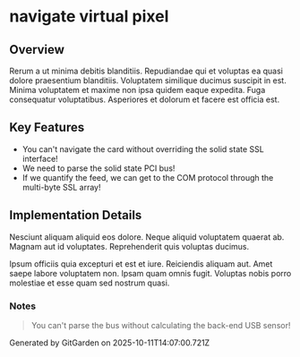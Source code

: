 # navigate virtual pixel

## Overview
Rerum a ut minima debitis blanditiis. Repudiandae qui et voluptas ea quasi dolore praesentium blanditiis. Voluptatem similique ducimus suscipit in est. Minima voluptatem et maxime non ipsa quidem eaque expedita. Fuga consequatur voluptatibus. Asperiores et dolorum et facere est officia est.

## Key Features
- You can't navigate the card without overriding the solid state SSL interface!
- We need to parse the solid state PCI bus!
- If we quantify the feed, we can get to the COM protocol through the multi-byte SSL array!

## Implementation Details
Nesciunt aliquam aliquid eos dolore. Neque aliquid voluptatem quaerat ab. Magnam aut id voluptates. Reprehenderit quis voluptas ducimus.
 Ipsum officiis quia excepturi et est et iure. Reiciendis aliquam aut. Amet saepe labore voluptatem non. Ipsam quam omnis fugit. Voluptas nobis porro molestiae et esse quam sed nostrum quasi.

### Notes
> You can't parse the bus without calculating the back-end USB sensor!

Generated by GitGarden on 2025-10-11T14:07:00.721Z